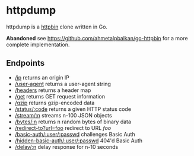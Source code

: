 httpdump
========

httpdump is a [httpbin](https://httpbin.org) clone written in Go.

**Abandoned** see https://github.com/ahmetalpbalkan/go-httpbin for a more complete implementation.

## Endpoints

- [/ip](http://httpdump.bruston.uk/ip) returns an origin IP
- [/user-agent](http://httpdump.bruston.uk/user-agent) returns a user-agent string
- [/headers](http://httpdump.bruston.uk/headers) returns a header map
- [/get](http://httpdump.bruston.uk/get) returns GET request information
- [/gzip](http://httpdump.bruston.uk/gzip) returns gzip-encoded data
- [/status/:code](http://httpdump.bruston.uk/status/418) returns a given HTTP status code
- [/stream/:n](http://httpdump.bruston.uk/stream/20) streams n-100 JSON objects
- [/bytes/:n](http://httpdump.bruston.uk/bytes/1024) returns n random bytes of binary data
- [/redirect-to?url=foo](http://httpdump.bruston.uk/redirect-to?url=http://example.com) redirect to URL *foo*
- [/basic-auth/:user/:passwd](http://httpdump.bruston.uk/basic-auth/user/passwd) challenges Basic Auth
- [/hidden-basic-auth/:user/:passwd](http://httpdump.bruston.uk/hidden-basic-auth/user/passwd) 404'd Basic Auth
- [/delay/:n](http://httpdump.bruston.uk/delay/3) delay response for n-10 seconds
